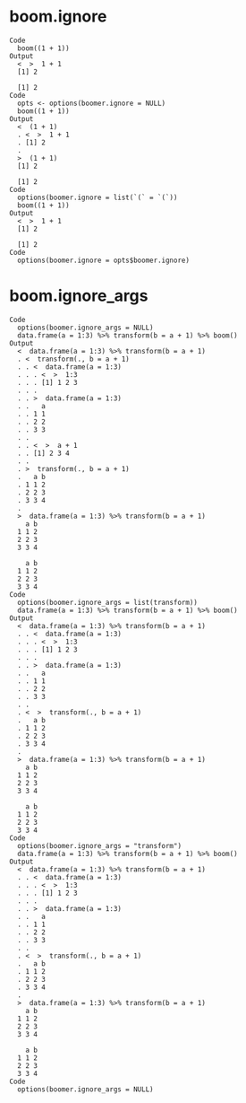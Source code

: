 # boom.ignore

    Code
      boom((1 + 1))
    Output
      <  >  1 + 1 
      [1] 2
      
      [1] 2
    Code
      opts <- options(boomer.ignore = NULL)
      boom((1 + 1))
    Output
      <  (1 + 1) 
      . <  >  1 + 1 
      . [1] 2
      . 
      >  (1 + 1) 
      [1] 2
      
      [1] 2
    Code
      options(boomer.ignore = list(`(` = `(`))
      boom((1 + 1))
    Output
      <  >  1 + 1 
      [1] 2
      
      [1] 2
    Code
      options(boomer.ignore = opts$boomer.ignore)

# boom.ignore_args

    Code
      options(boomer.ignore_args = NULL)
      data.frame(a = 1:3) %>% transform(b = a + 1) %>% boom()
    Output
      <  data.frame(a = 1:3) %>% transform(b = a + 1) 
      . <  transform(., b = a + 1) 
      . . <  data.frame(a = 1:3) 
      . . . <  >  1:3 
      . . . [1] 1 2 3
      . . . 
      . . >  data.frame(a = 1:3) 
      . .   a
      . . 1 1
      . . 2 2
      . . 3 3
      . . 
      . . <  >  a + 1 
      . . [1] 2 3 4
      . . 
      . >  transform(., b = a + 1) 
      .   a b
      . 1 1 2
      . 2 2 3
      . 3 3 4
      . 
      >  data.frame(a = 1:3) %>% transform(b = a + 1) 
        a b
      1 1 2
      2 2 3
      3 3 4
      
        a b
      1 1 2
      2 2 3
      3 3 4
    Code
      options(boomer.ignore_args = list(transform))
      data.frame(a = 1:3) %>% transform(b = a + 1) %>% boom()
    Output
      <  data.frame(a = 1:3) %>% transform(b = a + 1) 
      . . <  data.frame(a = 1:3) 
      . . . <  >  1:3 
      . . . [1] 1 2 3
      . . . 
      . . >  data.frame(a = 1:3) 
      . .   a
      . . 1 1
      . . 2 2
      . . 3 3
      . . 
      . <  >  transform(., b = a + 1) 
      .   a b
      . 1 1 2
      . 2 2 3
      . 3 3 4
      . 
      >  data.frame(a = 1:3) %>% transform(b = a + 1) 
        a b
      1 1 2
      2 2 3
      3 3 4
      
        a b
      1 1 2
      2 2 3
      3 3 4
    Code
      options(boomer.ignore_args = "transform")
      data.frame(a = 1:3) %>% transform(b = a + 1) %>% boom()
    Output
      <  data.frame(a = 1:3) %>% transform(b = a + 1) 
      . . <  data.frame(a = 1:3) 
      . . . <  >  1:3 
      . . . [1] 1 2 3
      . . . 
      . . >  data.frame(a = 1:3) 
      . .   a
      . . 1 1
      . . 2 2
      . . 3 3
      . . 
      . <  >  transform(., b = a + 1) 
      .   a b
      . 1 1 2
      . 2 2 3
      . 3 3 4
      . 
      >  data.frame(a = 1:3) %>% transform(b = a + 1) 
        a b
      1 1 2
      2 2 3
      3 3 4
      
        a b
      1 1 2
      2 2 3
      3 3 4
    Code
      options(boomer.ignore_args = NULL)

